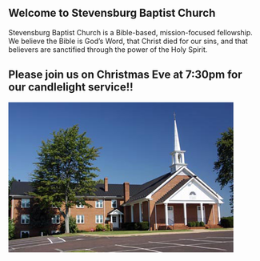 ## Welcome to Stevensburg Baptist Church

Stevensburg Baptist Church is a Bible-based, mission-focused fellowship. We believe the Bible is God’s Word, that Christ died for our sins, and that believers are sanctified through the power of the Holy Spirit.

## Please join us on Christmas Eve at 7:30pm for our candlelight service!!

<img src="./images/church.jpg">
